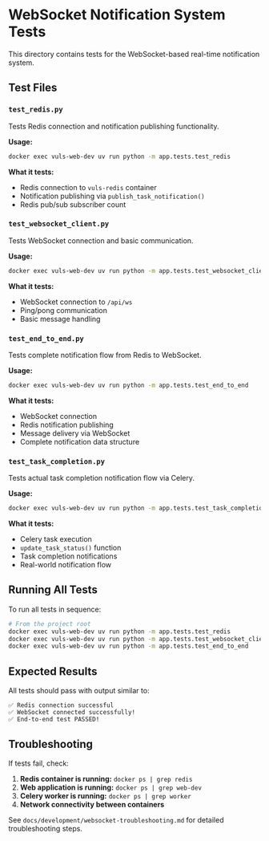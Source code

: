# WebSocket Notification System Tests

This directory contains tests for the WebSocket-based real-time notification system.

## Test Files

### `test_redis.py`

Tests Redis connection and notification publishing functionality.

**Usage:**

```bash
docker exec vuls-web-dev uv run python -m app.tests.test_redis
```

**What it tests:**

- Redis connection to `vuls-redis` container
- Notification publishing via `publish_task_notification()`
- Redis pub/sub subscriber count

### `test_websocket_client.py`

Tests WebSocket connection and basic communication.

**Usage:**

```bash
docker exec vuls-web-dev uv run python -m app.tests.test_websocket_client
```

**What it tests:**

- WebSocket connection to `/api/ws`
- Ping/pong communication
- Basic message handling

### `test_end_to_end.py`

Tests complete notification flow from Redis to WebSocket.

**Usage:**

```bash
docker exec vuls-web-dev uv run python -m app.tests.test_end_to_end
```

**What it tests:**

- WebSocket connection
- Redis notification publishing
- Message delivery via WebSocket
- Complete notification data structure

### `test_task_completion.py`

Tests actual task completion notification flow via Celery.

**Usage:**

```bash
docker exec vuls-web-dev uv run python -m app.tests.test_task_completion
```

**What it tests:**

- Celery task execution
- `update_task_status()` function
- Task completion notifications
- Real-world notification flow

## Running All Tests

To run all tests in sequence:

```bash
# From the project root
docker exec vuls-web-dev uv run python -m app.tests.test_redis
docker exec vuls-web-dev uv run python -m app.tests.test_websocket_client
docker exec vuls-web-dev uv run python -m app.tests.test_end_to_end
```

## Expected Results

All tests should pass with output similar to:

```
✅ Redis connection successful
✅ WebSocket connected successfully!
✅ End-to-end test PASSED!
```

## Troubleshooting

If tests fail, check:

1. **Redis container is running:** `docker ps | grep redis`
2. **Web application is running:** `docker ps | grep web-dev`
3. **Celery worker is running:** `docker ps | grep worker`
4. **Network connectivity between containers**

See `docs/development/websocket-troubleshooting.md` for detailed troubleshooting steps.
